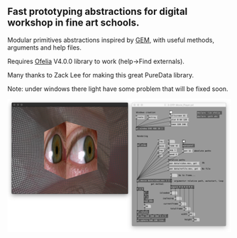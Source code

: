 ## Fast prototyping abstractions for digital workshop in fine art schools.

Modular primitives abstractions inspired by [GEM](https://puredata.info/downloads/gem), with useful methods, arguments and help files.

Requires [Ofelia](https://github.com/cuinjune/Ofelia) V4.0.0 library to work (help->Find externals).

Many thanks to Zack Lee for making this great PureData library.

Note: under windows there light have some problem that will be fixed soon.

![alt text](data/screen.png)
